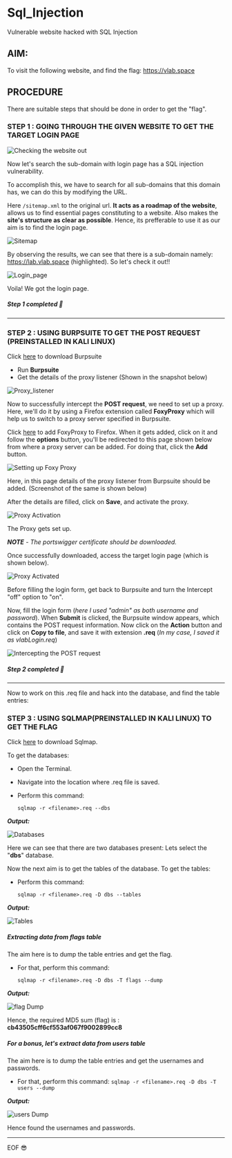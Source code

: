 # Sql_Injection
Vulnerable website hacked with SQL Injection

## AIM:
To visit the following website, and find the flag:
https://vlab.space 

## PROCEDURE
There are suitable steps that should be done in order to get the "flag".

### STEP 1 : GOING THROUGH THE GIVEN WEBSITE TO GET THE TARGET LOGIN PAGE

![Checking the website out](Snaps/vuln_website.png)

Now let's search the sub-domain with login page has a SQL injection vulnerability.

To accomplish this, we have to search for all sub-domains that this domain has, we can do this by modifying the URL.

Here `/sitemap.xml` to the original url. **It acts as a roadmap of the website**, allows us to find essential pages constituting to a website. Also makes the **site's structure as clear as possible**. Hence, its prefferable to use it as our aim is to find the login page.

![Sitemap](Snaps/sitemap.png)

By observing the results, we can see that there is a sub-domain namely: https://lab.vlab.space (highlighted).
So let's check it out!!

![Login_page](Snaps/login_page.png)

Voila!
We got the login page.

##### *Step 1 completed* :clap:
---

### STEP 2 : USING BURPSUITE TO GET THE POST REQUEST (PREINSTALLED IN KALI LINUX)

Click [here](https://portswigger.net/burp) to download Burpsuite

- Run **Burpsuite**
- Get the details of the proxy listener (Shown in the snapshot below)

![Proxy_listener](Snaps/burp2.png)

Now to successfully intercept the **POST request**, we need to set up a proxy. Here, we'll do it by using a Firefox extension called **FoxyProxy** which will help us to switch to a proxy server specified in Burpsuite.

Click [here](https://addons.mozilla.org/en-US/firefox/addon/foxyproxy-standard/) to add FoxyProxy to Firefox.
When it gets added, click on it and follow the **options** button, you'll be redirected to this page shown below from where a proxy server can be added. For doing that, click the **Add** button.

![Setting up Foxy Proxy](Snaps/burp3.png)

Here, in this page details of the proxy listener from Burpsuite should be added. (Screenshot of the same is shown below)

After the details are filled, click on **Save**, and activate the proxy.

![Proxy Activation](Snaps/burp4.png)

The Proxy gets set up.

*__NOTE__ - The portswigger certificate should be downloaded.*

Once successfully downloaded, access the target login page (which is shown below).

![Proxy Activated](Snaps/proxy_set.png)

Before filling the login form, get back to Burpsuite and turn the Intercept "off" option to "on".

Now, fill the login form (*here I used "admin" as both username and password*). When **Submit** is clicked, the Burpsuite window appears, which contains the POST request information. 
Now click on the **Action** button and click on **Copy to file**, and save it with extension **.req**  (*In my case, I saved it as vlabLogin.req*)

![Intercepting the POST request](Snaps/burp5.png)

##### *Step 2 completed* :muscle:
---

Now to work on this .req file and hack into the database, and find the table entries:

### STEP 3 : USING SQLMAP(PREINSTALLED IN KALI LINUX) TO GET THE FLAG

Click [here](http://sqlmap.org/) to download Sqlmap.

To get the databases:
- Open the Terminal.
- Navigate into the location where .req file is saved.
- Perform this command:

  `sqlmap -r <filename>.req --dbs`
 
*__Output:__*
 
 ![Databases](Snaps/terminal1.png)
 
Here we can see that there are two databases present:
Lets select the "**dbs**" database.
 
Now the next aim is to get the tables of the database.
To get the tables:
- Perform this command:

  `sqlmap -r <filename>.req -D dbs --tables`
 
 *__Output:__*
 
 ![Tables](Snaps/terminal2.png)
 
 ##### Extracting data from flags table
 
 The aim here is to dump the table entries and get the flag.
 - For that, perform this command:
   
   `sqlmap -r <filename>.req -D dbs -T flags --dump`

*__Output:__*

![flag Dump](Snaps/terminal4.png)

Hence, the required MD5 sum (flag) is : **cb43505cff6cf553af067f9002899cc8**

##### For a bonus, let's extract data from users table

The aim here is to dump the table entries and get the usernames and passwords.

- For that, perform this command:
  `sqlmap -r <filename>.req -D dbs -T users --dump`

*__Output:__*

![users Dump](Snaps/terminal5.png)

Hence found the usernames and passwords.

---

EOF :sunglasses:
